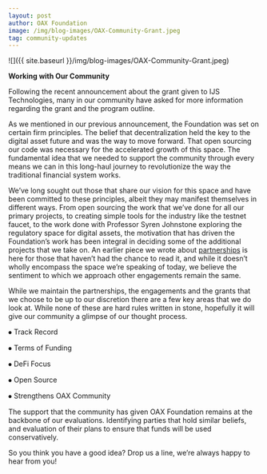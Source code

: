 ```yaml
---
layout: post
author: OAX Foundation
image: /img/blog-images/OAX-Community-Grant.jpeg
tag: community-updates
---
```


![]({{ site.baseurl }}/img/blog-images/OAX-Community-Grant.jpeg)

<b>Working with Our Community</b>

Following the recent announcement about the grant given to IJS Technologies, many in our community have asked for more information regarding the grant and the program outline.

As we mentioned in our previous announcement, the Foundation was set on certain firm principles. The belief that decentralization held the key to the digital asset future and was the way to move forward. That open sourcing our code was necessary for the accelerated growth of this space. The fundamental idea that we needed to support the community through every means we can in this long-haul journey to revolutionize the way the traditional financial system works.

We’ve long sought out those that share our vision for this space and have been committed to these principles, albeit they may manifest themselves in different ways. From open sourcing the work that we’ve done for all our primary projects, to creating simple tools for the industry like the testnet faucet, to the work done with Professor Syren Johnstone exploring the regulatory space for digital assets, the motivation that has driven the Foundation’s work has been integral in deciding some of the additional projects that we take on. An earlier piece we wrote about <a href="https://www.oax.org/2019/09/27/Lets-Talk-About-Partnerships.html">partnerships</a> is here for those that haven’t had the chance to read it, and while it doesn’t wholly encompass the space we’re speaking of today, we believe the sentiment to which we approach other engagements remain the same. 

While we maintain the partnerships, the engagements and the grants that we choose to be up to our discretion there are a few key areas that we do look at. While none of these are hard rules written in stone, hopefully it will give our community a glimpse of our thought process.

⦁ Track Record

⦁ Terms of Funding 

⦁ DeFi Focus

⦁ Open Source 

⦁ Strengthens OAX Community


The support that the community has given OAX Foundation remains at the backbone of our evaluations. Identifying parties that hold similar beliefs, and evaluation of their plans to ensure that funds will be used conservatively.

So you think you have a good idea? Drop us a line, we’re always happy to hear from you!



